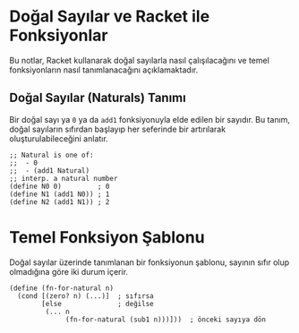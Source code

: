 # Doğal Sayılar ve Racket ile Fonksiyonlar

Bu notlar, Racket kullanarak doğal sayılarla nasıl çalışılacağını ve temel fonksiyonların nasıl tanımlanacağını açıklamaktadır.

## Doğal Sayılar (Naturals) Tanımı

Bir doğal sayı ya `0` ya da `add1` fonksiyonuyla elde edilen bir sayıdır. Bu tanım, doğal sayıların sıfırdan başlayıp her seferinde bir artırılarak oluşturulabileceğini anlatır.

```racket
;; Natural is one of:
;;  - 0
;;  - (add1 Natural)
;; interp. a natural number
(define N0 0)         ; 0
(define N1 (add1 N0)) ; 1
(define N2 (add1 N1)) ; 2
```

# Temel Fonksiyon Şablonu
Doğal sayılar üzerinde tanımlanan bir fonksiyonun şablonu, sayının sıfır olup olmadığına göre iki durum içerir.
```
(define (fn-for-natural n)
  (cond [(zero? n) (...)]  ; sıfırsa
        [else              ; değilse
         (... n
              (fn-for-natural (sub1 n)))]))  ; önceki sayıya dön
```

